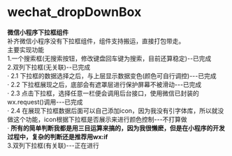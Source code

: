 # wechat_dropDownBox
**微信小程序下拉框组件**<br>
补齐微信小程序没有下拉框组件，组件支持搬运，直接打包带走。<br>
主要实现功能<br>
1.一个搜索框(无搜索按钮，修改键盘回车键为搜索，目前还算稳定)--已完成<br>
2.双列下拉框(无关联)--已完成<br>
  · 2.1 下拉框的数据选择之后，与上层显示数据变色(颜色可自行调控)---已完成<br>
  · 2.2 下拉框展现之后，底部会有遮罩层进行保护屏幕不被滑动---已完成<br>
  · 2.3 点击下拉框，选择任意一栏便会调用后台接口，使用微信已封装的wx.request()调用---已完成<br>
  · 2.4 在展现下拉框数据后面可以自己添加icon，因为我没有引字体库，所以就没做这个功能，icon根据下拉框是否展示来进行颜色控制---不打算做<br>
  · **所有的简单判断我都是用三目运算来搞的，因为我很懒麽，但是在小程序的开发过程中，复杂的判断还是推荐用wx:if**<br>
3.双列下拉框(有关联)---正在进行
